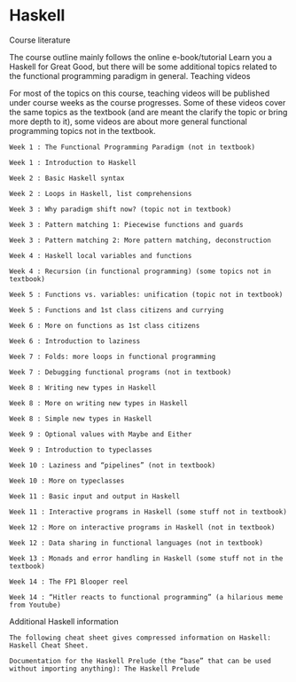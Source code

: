 # Haskell
 Course literature

The course outline mainly follows the online e-book/tutorial Learn you a Haskell for Great Good, but there will be some additional topics related to the functional programming paradigm in general.
Teaching videos

For most of the topics on this course, teaching videos will be published under course weeks as the course progresses. Some of these videos cover the same topics as the textbook (and are meant the clarify the topic or bring more depth to it), some videos are about more general functional programming topics not in the textbook.

    Week 1 : The Functional Programming Paradigm (not in textbook)

    Week 1 : Introduction to Haskell

    Week 2 : Basic Haskell syntax

    Week 2 : Loops in Haskell, list comprehensions

    Week 3 : Why paradigm shift now? (topic not in textbook)

    Week 3 : Pattern matching 1: Piecewise functions and guards

    Week 3 : Pattern matching 2: More pattern matching, deconstruction

    Week 4 : Haskell local variables and functions

    Week 4 : Recursion (in functional programming) (some topics not in textbook)

    Week 5 : Functions vs. variables: unification (topic not in textbook)

    Week 5 : Functions and 1st class citizens and currying

    Week 6 : More on functions as 1st class citizens

    Week 6 : Introduction to laziness

    Week 7 : Folds: more loops in functional programming

    Week 7 : Debugging functional programs (not in textbook)

    Week 8 : Writing new types in Haskell

    Week 8 : More on writing new types in Haskell

    Week 8 : Simple new types in Haskell

    Week 9 : Optional values with Maybe and Either

    Week 9 : Introduction to typeclasses

    Week 10 : Laziness and “pipelines” (not in textbook)

    Week 10 : More on typeclasses

    Week 11 : Basic input and output in Haskell

    Week 11 : Interactive programs in Haskell (some stuff not in textbook)

    Week 12 : More on interactive programs in Haskell (not in textbook)

    Week 12 : Data sharing in functional languages (not in textbook)

    Week 13 : Monads and error handling in Haskell (some stuff not in the textbook)

    Week 14 : The FP1 Blooper reel

    Week 14 : “Hitler reacts to functional programming” (a hilarious meme from Youtube)

Additional Haskell information

    The following cheat sheet gives compressed information on Haskell: Haskell Cheat Sheet.

    Documentation for the Haskell Prelude (the “base” that can be used without importing anything): The Haskell Prelude


